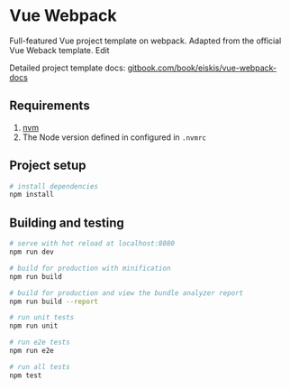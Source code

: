# Vue Webpack

Full-featured Vue project template on webpack. Adapted from the official Vue Weback template. Edit

Detailed project template docs: [gitbook.com/book/eiskis/vue-webpack-docs](https://www.gitbook.com/book/eiskis/vue-webpack-docs/details)

## Requirements

1. [nvm](https://github.com/creationix/nvm)
2. The Node version defined in configured in `.nvmrc`

## Project setup

``` bash
# install dependencies
npm install
```

## Building and testing

``` bash
# serve with hot reload at localhost:8080
npm run dev

# build for production with minification
npm run build

# build for production and view the bundle analyzer report
npm run build --report

# run unit tests
npm run unit

# run e2e tests
npm run e2e

# run all tests
npm test
```

